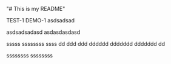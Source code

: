 "# This is my README" 

TEST-1
DEMO-1
asdsadsad

asdsadsadasd
asdasdasdasd

sssss
ssssssss
ssss
dd
ddd
ddd
dddddd
ddddddd
ddddddd
dd

ssssssss
ssssssss